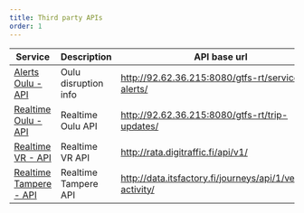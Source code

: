 ```yaml
---
title: Third party APIs
order: 1
---
```



| Service                                      | Description                | API base url                               |
|----------------------------------------------|----------------------------|--------------------------------------------|
| [Alerts Oulu - API](../3rd-party-apis/)      | Oulu disruption info       | http://92.62.36.215:8080/gtfs-rt/service-alerts/
| [Realtime Oulu - API](../3rd-party-apis/)    | Realtime Oulu API          | http://92.62.36.215:8080/gtfs-rt/trip-updates/
| [Realtime VR - API](../3rd-party-apis/)      | Realtime VR API            | http://rata.digitraffic.fi/api/v1/
| [Realtime Tampere - API](../3rd-party-apis/) | Realtime Tampere API       | http://data.itsfactory.fi/journeys/api/1/vehicle-activity/
